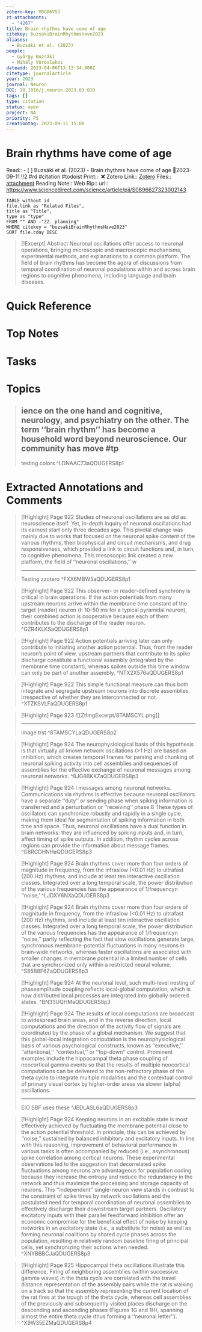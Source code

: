 ```yaml
---
zotero-key: V8GD6VSJ
zt-attachments:
  - "4267"
title: Brain rhythms have come of age
citekey: buzsakiBrainRhythmsHave2023
aliases:
  - Buzsáki et al. (2023)
people:
  - György Buzsáki
  - Mihály Vöröslakos
dateadd: 2023-04-06T13:13:34.000Z
citetype: journalArticle
year: 2023
journal: Neuron
DOI: 10.1016/j.neuron.2023.03.018
tags: []
type: citation
status: open
project: NA
priority: P5
creationtag: 2023-09-11 15:08
---
```

# Brain rhythms have come of age
Read:: - [ ] Buzsáki et al. (2023) - Brain rhythms have come of age 🛫2023-09-11 !!2 #rd #citation #todoist
Print::  ❌
Zotero Link:: [Zotero](zotero://select/library/items/V8GD6VSJ) 
Files:: [attachment](<file:///C:/Users/michaelt/Insync/m@tarlton.info/Google%20Drive/06.%20Zotero/storage_new/Neuron_2023/Buzs%C3%A1ki_V%C3%B6r%C3%B6slakos_2023_Brain%20rhythms%20have%20come%20of%20age.pdf>)
Reading Note::
Web Rip::
url:: https://www.sciencedirect.com/science/article/pii/S0896627323002143

```dataview
TABLE without id
file.link as "Related Files",
title as "Title",
type as "type"
FROM "" AND -"ZZ. planning"
WHERE citekey = "buzsakiBrainRhythmsHave2023" 
SORT file.cday DESC
```

> [!Excerpt] Abstract
> Neuronal oscillations offer access to neuronal operations, bringing microscopic and macroscopic mechanisms, experimental methods, and explanations to a common platform. The field of brain rhythms has become the agora of discussions from temporal coordination of neuronal populations within and across brain regions to cognitive phenomena, including language and brain diseases.

# Quick Reference

# Top Notes

# Tasks








# Topics

> ## ience on the one hand and cognitive, neurology, and psychiatry on the other. The term ‘‘brain rhythm’’ has become a household word beyond neuroscience. Our community has move #tp
> 	
> 	 testing colors
> ^LDNAAC73aQDUGERS8p1


# Extracted Annotations and Comments

> [!Highlight] Page 922
> 	Studies of neuronal oscillations are as old as neuroscience itself. Yet, in-depth inquiry of neuronal oscillations had its earnest start only three decades ago. This pivotal change was mainly due to works that focused on the neuronal spike content of the various rhythms, their biophysical and circuit mechanisms, and drug responsiveness, which provided a link to circuit functions and, in turn, to cognitive phenomena. This mesoscopic link created a new platform, the field of ‘‘neuronal oscillations,’’ w
>     
> ---
> 	Testing zzotero
> ^FXX6MBW5aQDUGERS8p1

> [!Highlight] Page 922
> 	This observer- or reader-defined synchrony is critical in brain operations. If the action potentials from many upstream neurons arrive within the membrane time constant of the target (reader) neuron (t: 10–50 ms for a typical pyramidal neuron), their combined action is cooperative because each of them contributes to the discharge of the reader neuron.
> ^GZR4KLKSaQDUGERS8p1

> [!Highlight] Page 922
> 	Action potentials arriving later can only contribute to initiating another action potential. Thus, from the reader neuron’s point of view, upstream partners that contribute to its spike discharge constitute a functional assembly (integrated by the membrane time constant), whereas spikes outside this time window can only be part of another assembly.
> ^NTX2X576aQDUGERS8p1

> [!Highlight] Page 922
> 	This simple functional measure can thus both integrate and segregate upstream neurons into discrete assemblies, irrespective of whether they are interconnected or not.
> ^XTZKSVLFaQDUGERS8p1

> [!Highlight] Page 923
> 	![[ZtImgExcerpt/8TAMSCYL.png]]
>     
> ---
> 	image trst
> ^8TAMSCYLaQDUGERS8p2

> [!Highlight] Page 924
> 	The neurophysiological basis of this hypothesis is that virtually all known network oscillations (>1 Hz) are based on inhibition, which creates temporal frames for parsing and chunking of neuronal spiking activity into cell assemblies and sequences of assemblies for the effective exchange of neuronal messages among neuronal networks.
> ^8JG8BKKZaQDUGERS8p3

> [!Highlight] Page 924
> 	l messages among neuronal networks. Communications via rhythms is effective because neuronal oscillators have a separate ‘‘duty’’ or sending phase when spiking information is transferred and a perturbation or ‘‘receiving’’ phase.6 These types of oscillators can synchronize robustly and rapidly in a single cycle, making them ideal for segmentation of spiking information in both time and space. Thus, neuronal oscillations have a dual function in brain networks: they are influenced by spiking inputs and, in turn, affect timing of spike outputs. In addition, rhythm cycles across regions can provide the information about message frames.
> ^G6RCDHNHaQDUGERS8p3

> [!Highlight] Page 924
> 	Brain rhythms cover more than four orders of magnitude in frequency, from the infraslow (<0.01 Hz) to ultrafast (200 Hz) rhythms, and include at least ten interactive oscillation classes. Integrated over a long temporal scale, the power distribution of the various frequencies has the appearance of 1/frequencyn ‘‘noise,’
> ^LJDXY6NXaQDUGERS8p3

> [!Highlight] Page 924
> 	Brain rhythms cover more than four orders of magnitude in frequency, from the infraslow (<0.01 Hz) to ultrafast (200 Hz) rhythms, and include at least ten interactive oscillation classes. Integrated over a long temporal scale, the power distribution of the various frequencies has the appearance of 1/frequencyn ‘‘noise,’’ partly reflecting the fact that slow oscillations generate large, synchronous membrane-potential fluctuations in many neurons in brain-wide networks, whereas faster oscillations are associated with smaller changes in membrane potential in a limited number of cells that are synchronized only within a restricted neural volume.
> ^S85B8F6ZaQDUGERS8p3

> [!Highlight] Page 924
> 	At the neuronal level, such multi-level nesting of phaseamplitude coupling reflects local-global computation, which is how distributed local processes are integrated into globally ordered states.
> ^BN33UQHMaQDUGERS8p3

> [!Highlight] Page 924
> 	The results of local computations are broadcast to widespread brain areas, and in the reverse direction, local computations and the direction of the activity flow of signals are coordinated by the phase of a global mechanism. We suggest that this global-local integration computation is the neurophysiological basis of various psychological constructs, known as ‘‘executive,’’ ‘‘attentional,’’ ‘‘contextual,’’ or ‘‘top-down’’ control. Prominent examples include the hippocampal theta phase coupling of neocortical gamma events so that the results of multiple neocortical computations can be delivered to the non-refractory phase of the theta cycle to integrate multiple modalities and the contextual control of primary visual cortex by higher-order areas via slower (alpha) oscillations.
>     
> ---
> 	EIO SBF uses these
> ^JEDLASL6aQDUGERS8p3

> [!Highlight] Page 924
> 	Keeping neurons in an excitable state is most effectively achieved by fluctuating the membrane potential close to the action potential threshold. In principle, this can be achieved by ‘‘noise,’’ sustained by balanced inhibitory and excitatory inputs. In line with this reasoning, improvement of behavioral performance in various tasks is often accompanied by reduced (i.e., asynchronous) spike correlation among cortical neurons. These experimental observations led to the suggestion that decorrelated spike fluctuations among neurons are advantageous for population coding because they increase the entropy and reduce the redundancy in the network and thus maximize the processing and storage capacity of neurons. This ‘‘independent’’ single-neuron view stands in contrast to the constraint of spike times by network oscillations and the postulated need for temporal coordination of neuronal assemblies to effectively discharge their downstream target partners. Oscillatory excitatory inputs with their parallel feedforward inhibition offer an economic compromise for the beneficial effect of noise by keeping networks in an excitatory state (i.e., a substitute for noise) as well as forming neuronal coalitions by shared cycle phases across the population, resulting in relatively random baseline firing of principal cells, yet synchronizing their actions when needed.
> ^XNYBBBCJaQDUGERS8p3

> [!Highlight] Page 925
> 	Hippocampal theta oscillations illustrate this difference. Firing of neighboring assemblies (within successive gamma waves) in the theta cycle are correlated with the travel distance representation of the assembly pairs while the rat is walking on a track so that the assembly representing the current location of the rat fires at the trough of the theta cycle, whereas cell assemblies of the previously and subsequently visited places discharge on the descending and ascending phases (Figures 1G and 1H), spanning almost the entire theta cycle (thus forming a ‘‘neuronal letter’’).
> ^X9W35EZMaQDUGERS8p4















